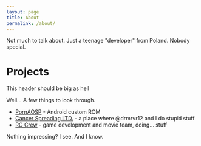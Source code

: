```yaml
---
layout: page
title: About
permalink: /about/
---
```


Not much to talk about. Just a teenage "developer" from Poland. Nobody special.

# Projects
This header should be big as hell

Well... A few things to look through.
 * [PornAOSP](http://paosp.github.io) - Android custom ROM
 * [Cancer Spreading LTD.](https://gitlab.com/CancerSpreadingLTD) - a place where @drmrvr12 and I do stupid stuff
 * [RG Crew](http://rgcrew.github.io) - game development and movie team, doing... stuff

Nothing impressing? I see. And I know.
